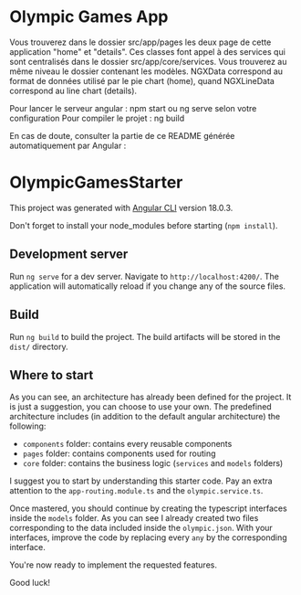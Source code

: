 # Olympic Games App

Vous trouverez dans le dossier src/app/pages les deux page de cette application "home" et "details".
Ces classes font appel à des services qui sont centralisés dans le dossier src/app/core/services.
Vous trouverez au même niveau le dossier contenant les modèles.
NGXData correspond au format de données utilisé par le pie chart (home), quand NGXLineData correspond au line chart (details).

Pour lancer le serveur angular : npm start ou ng serve selon votre configuration
Pour compiler le projet : ng build



En cas de doute, consulter la partie de ce README générée automatiquement par Angular :

# OlympicGamesStarter

This project was generated with [Angular CLI](https://github.com/angular/angular-cli) version 18.0.3.

Don't forget to install your node_modules before starting (`npm install`).

## Development server

Run `ng serve` for a dev server. Navigate to `http://localhost:4200/`. The application will automatically reload if you change any of the source files.

## Build

Run `ng build` to build the project. The build artifacts will be stored in the `dist/` directory.

## Where to start

As you can see, an architecture has already been defined for the project. It is just a suggestion, you can choose to use your own. The predefined architecture includes (in addition to the default angular architecture) the following:

- `components` folder: contains every reusable components
- `pages` folder: contains components used for routing
- `core` folder: contains the business logic (`services` and `models` folders)

I suggest you to start by understanding this starter code. Pay an extra attention to the `app-routing.module.ts` and the `olympic.service.ts`.

Once mastered, you should continue by creating the typescript interfaces inside the `models` folder. As you can see I already created two files corresponding to the data included inside the `olympic.json`. With your interfaces, improve the code by replacing every `any` by the corresponding interface.

You're now ready to implement the requested features.

Good luck!
